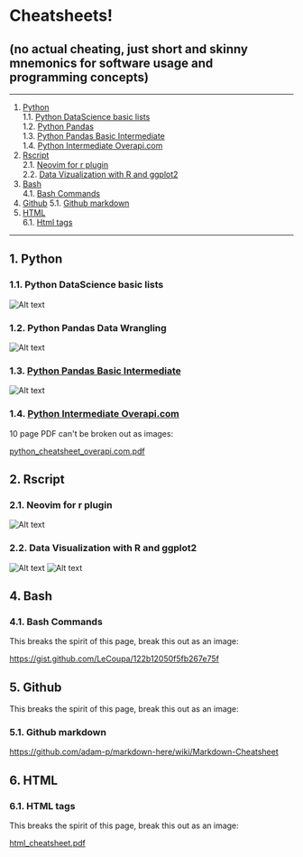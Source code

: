 # Cheatsheets!  

## (no actual cheating, just short and skinny mnemonics for software usage and programming concepts)

- - -
1. [Python](#python)  
1.1. [Python DataScience basic lists](#python_data_science_basic_lists)  
1.2. [Python Pandas](#python_pandas)  
1.3. [Python Pandas Basic Intermediate](#python_pandas_basic_intermediate)  
1.4. [Python Intermediate Overapi.com](#python_intermediate_overapi)  
2. [Rscript](#rscript)  
2.1. [Neovim for r plugin](#neovim_for_r_plugin)  
2.2. [Data Vizualization with R and ggplot2](#data_viz_r_and_ggplot2)  
4. [Bash](#bash)  
4.1. [Bash Commands](#bash_commands)  
5. [Github](#github)
5.1. [Github markdown](#github_markdown)  
6. [HTML](#html)  
6.1. [Html tags](#html_tags)  


- - -

<a name="python"></a>
## 1\.  Python

<a name="python_data_science_basic_lists"></a>
### 1.1\. Python DataScience basic lists
![Alt text](./python_data_science_cheatsheet.png?raw=true "")


<a name="python_pandas"></a>
### 1.2\. Python Pandas Data Wrangling
![Alt text](./python_pandas_cheatsheet.png?raw=true "")

<a name="python_pandas_basic_intermediate"></a>
### 1.3. [Python Pandas Basic Intermediate](#python_pandas_basic_intermediate)  
![Alt text](./python_pandas_cheatsheet02.png?raw=true "")

<a name="python_pandas_basic_intermediate"></a>
### 1.4. [Python Intermediate Overapi.com](#python_intermediate_overapi)  

10 page PDF can't be broken out as images:

<a href="./python_cheatsheet_overapi.com.pdf">python_cheatsheet_overapi.com.pdf</a>


<a name="rscript"></a>
## 2\. Rscript

<a name="neovim_for_r_plugin"></a>
### 2.1\. Neovim for r plugin
![Alt text](./neovim_for_r_plugin_code_cheatsheet.png?raw=true "")

<a name="data_viz_r_and_ggplot2"></a>
### 2.2\. Data Visualization with R and ggplot2
![Alt text](data_viz_r_and_ggplot2_part1.png/?raw=true "")
![Alt text](data_viz_r_and_ggplot2_part2.png/?raw=true "")


<a name="bash"></a>
## 4\. Bash

<a name="bash_commands"></a>
### 4.1\. Bash Commands

This breaks the spirit of this page, break this out as an image:

<a href="https://gist.github.com/LeCoupa/122b12050f5fb267e75f">https://gist.github.com/LeCoupa/122b12050f5fb267e75f</a>

<a name="github"></a>
## 5\. Github

This breaks the spirit of this page, break this out as an image:

<a name="github_markdown"></a>
### 5.1\. Github markdown 

<a href="https://github.com/adam-p/markdown-here/wiki/Markdown-Cheatsheet">https://github.com/adam-p/markdown-here/wiki/Markdown-Cheatsheet</a><br>



<a name="html"></a>
## 6\. HTML

<a name="html_tags"></a>
### 6.1\. HTML tags

This breaks the spirit of this page, break this out as an image:

<a href="./html_cheatsheet.pdf">html_cheatsheet.pdf</a>


